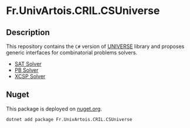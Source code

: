# Fr.UnivArtois.CRIL.CSUniverse

## Description
 
This repository contains the  `C#` version of [UNIVERSE](https://github.com/crillab/universe) library and proposes generic interfaces for combinatorial problems solvers. 

- [SAT Solver](Fr.UnivArtois.CRIL.CSUniverse/Sat/IUniverseSatSolver.cs)
- [PB Solver](Fr.UnivArtois.CRIL.CSUniverse/PB/IUniversePseudoBooleanSolver.cs)
- [XCSP Solver](Fr.UnivArtois.CRIL.CSUniverse/CSP/IUniverseCSPSolver.cs) 

## Nuget

This package is deployed on [nuget.org](https://www.nuget.org/packages/Fr.UnivArtois.CRIL.CSUniverse).

```bash
dotnet add package Fr.UnivArtois.CRIL.CSUniverse
```
